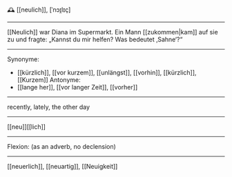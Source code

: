 🕰️ [[neulich]], [ˈnɔɪ̯lɪç]

---
[[Neulich]] war Diana im Supermarkt. Ein Mann [[zukommen|kam]] auf sie zu und fragte: „Kannst du mir helfen? Was bedeutet ‚Sahne‘?“ 


---
Synonyme:
- [[kürzlich]], [[vor kurzem]], [[unlängst]], [[vorhin]], [[kürzlich]], [[Kurzem]]
Antonyme:
- [[lange her]], [[vor langer Zeit]], [[vorher]]

---
recently, lately, the other day

---
[[neu]][[lich]]

---

Flexion: (as an adverb, no declension)

---
[[neuerlich]], [[neuartig]], [[Neuigkeit]]